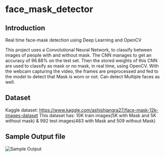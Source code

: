 # face_mask_detector
## Introduction
Real time face-mask detection using Deep Learning and OpenCV

This project uses a Convolutional Neural Network, to classify between images of people with and without mask. The CNN manages to get an accuracy of 96.88% on the test set. Then the stored weights of this CNN are used to classify as mask or no mask, in real time, using OpenCV. With the webcam capturing the video, the frames are preprocessed and fed to the model to detect that Mask is worn or not. Can detect Multiple faces as well.

## Dataset
Kaggle dataset: https://www.kaggle.com/ashishjangra27/face-mask-12k-images-dataset
This dataset has: 10K train images(5K with Mask and 5K without mask) & 992 test images(483 with Mask and 509 without Mask)

## Sample Output file
![Sample Output]()
